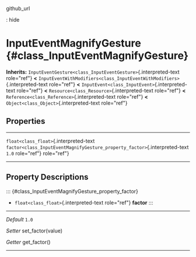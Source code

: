 github\_url

:   hide

InputEventMagnifyGesture {#class_InputEventMagnifyGesture}
========================

**Inherits:**
`InputEventGesture<class_InputEventGesture>`{.interpreted-text
role="ref"} **\<**
`InputEventWithModifiers<class_InputEventWithModifiers>`{.interpreted-text
role="ref"} **\<** `InputEvent<class_InputEvent>`{.interpreted-text
role="ref"} **\<** `Resource<class_Resource>`{.interpreted-text
role="ref"} **\<** `Reference<class_Reference>`{.interpreted-text
role="ref"} **\<** `Object<class_Object>`{.interpreted-text role="ref"}

Properties
----------

  ---------------------------------------- ---------------------------------------------------------------------------- -------
  `float<class_float>`{.interpreted-text   `factor<class_InputEventMagnifyGesture_property_factor>`{.interpreted-text   `1.0`
  role="ref"}                              role="ref"}                                                                  

  ---------------------------------------- ---------------------------------------------------------------------------- -------

Property Descriptions
---------------------

::: {#class_InputEventMagnifyGesture_property_factor}
-   `float<class_float>`{.interpreted-text role="ref"} **factor**
:::

  ----------- --------------------
  *Default*   `1.0`

  *Setter*    set\_factor(value)

  *Getter*    get\_factor()
  ----------- --------------------
